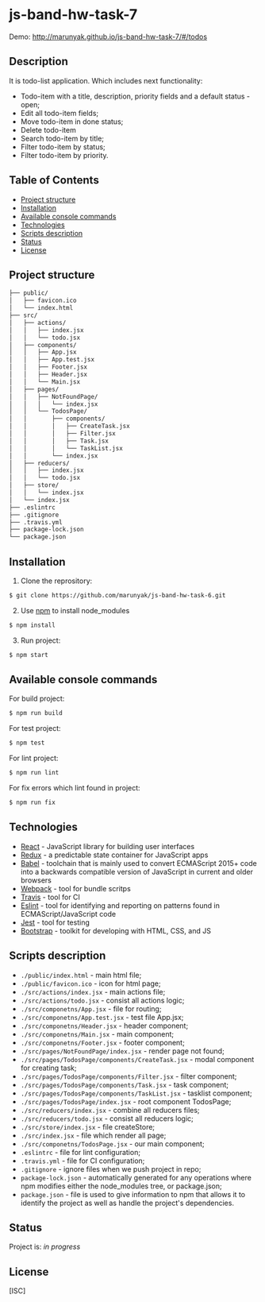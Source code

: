 # js-band-hw-task-7

Demo: http://marunyak.github.io/js-band-hw-task-7/#/todos

## Description
It is todo-list application. Which includes next functionality:
* Todo-item with a title, description, priority fields and a default status - open;
* Edit all todo-item fields;
* Move todo-item in done status;
* Delete todo-item
* Search todo-item by title;
* Filter todo-item by status;
* Filter todo-item by priority.

## Table of Contents
* [Project structure](#project-structure)
* [Installation](#installation)
* [Available console commands](#other-commands)
* [Technologies](#technologies)
* [Scripts description](#scripts-description)
* [Status](#status)
* [License](#license)

## Project structure
```sh
├── public/
│   ├── favicon.ico
│   └── index.html
├── src/
│   ├── actions/
│   │   ├── index.jsx
│   │   └── todo.jsx
│   ├── components/
│   │   ├── App.jsx
│   │   ├── App.test.jsx
│   │   ├── Footer.jsx
│   │   ├── Header.jsx
│   │   └── Main.jsx
│   ├── pages/
│   │   ├── NotFoundPage/
│   │   │   └── index.jsx
│   │   └── TodosPage/
│   │       ├── components/
│   │       │   ├── CreateTask.jsx
│   │       │   ├── Filter.jsx
│   │       │   ├── Task.jsx
│   │       │   └── TaskList.jsx
│   │       └── index.jsx
│   ├── reducers/
│   │   ├── index.jsx
│   │   └── todo.jsx
│   ├── store/
│   │   └── index.jsx
│   └── index.jsx
├── .eslintrc
├── .gitignore
├── .travis.yml
├── package-lock.json
└── package.json
```
## Installation
1. Clone the reprository:
```sh
$ git clone https://github.com/marunyak/js-band-hw-task-6.git
```
2. Use [npm](https://npmjs.org/) to install node_modules
```sh
$ npm install
```
3. Run project:
```sh
$ npm start
```

## Available console commands
For build project:
```sh
$ npm run build
```
For test project:
```sh
$ npm test
```
For lint project:
```sh
$ npm run lint
```
For fix errors which lint found in project:
```sh
$ npm run fix
```

## Technologies
 - [React](https://reactjs.org/) - JavaScript library for building user interfaces
 - [Redux](https://redux.js.org/) - a predictable state container for JavaScript apps
 - [Babel](https://babeljs.io/) - toolchain that is mainly used to convert ECMAScript 2015+ code into a backwards compatible version of JavaScript in current and older browsers
 - [Webpack](https://webpack.js.org/) - tool for bundle scritps
 - [Travis](https://docs.travis-ci.com/user/customizing-the-build/) - tool for CI
 - [Eslint](https://eslint.org/) - tool for identifying and reporting on patterns found in ECMAScript/JavaScript code
 - [Jest](https://jest.io/) - tool for testing
 - [Bootstrap](https://bootstrap-4.ru/docs/4.3.1/getting-started/introduction/) - toolkit for developing with HTML, CSS, and JS

## Scripts description
* `./public/index.html` - main html file;
* `./public/favicon.ico` - icon for html page;
* `./src/actions/index.jsx` - main actions file;
* `./src/actions/todo.jsx` - consist all actions logic;
* `./src/componetns/App.jsx` - file for routing;
* `./src/componetns/App.test.jsx` - test file App.jsx;
* `./src/componetns/Header.jsx` - header component;
* `./src/componetns/Main.jsx` - main component;
* `./src/componetns/Footer.jsx` - footer component;
* `./src/pages/NotFoundPage/index.jsx` - render page not found;
* `./src/pages/TodosPage/components/CreateTask.jsx` - modal component for creating task;
* `./src/pages/TodosPage/components/Filter.jsx` - filter component;
* `./src/pages/TodosPage/components/Task.jsx` - task component;
* `./src/pages/TodosPage/components/TaskList.jsx` - tasklist component;
* `./src/pages/TodosPage/index.jsx` - root component TodosPage;
* `./src/reducers/index.jsx` - combine all reducers files;
* `./src/reducers/todo.jsx` - consist all reducers logic;
* `./src/store/index.jsx` - file createStore;
* `./src/index.jsx` - file which render all page;
* `./src/componetns/TodosPage.jsx` - our main component;
* `.eslintrc` - file for lint configuration;
* `.travis.yml` - file for CI configuration;
* `.gitignore` - ignore files when we push project in repo;
* `package-lock.json` - automatically generated for any operations where npm modifies either the node_modules tree, or package.json;
* `package.json` - file is used to give information to npm that allows it to identify the project as well as handle the project's dependencies.

## Status
Project is: _in progress_

## License
[ISC]
